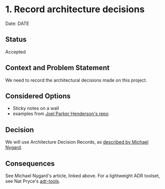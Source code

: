 # 1. Record architecture decisions

Date: DATE

## Status

Accepted

## Context and Problem Statement

We need to record the architectural decisions made on this project.

## Considered Options

* Sticky notes on a wall
* examples from [Joel Parker Henderson's repo](https://github.com/joelparkerhenderson/architecture_decision_record)

## Decision

We will use Architecture Decision Records, as [described by Michael Nygard](http://thinkrelevance.com/blog/2011/11/15/documenting-architecture-decisions).

## Consequences

See Michael Nygard's article, linked above. For a lightweight ADR toolset, see Nat Pryce's [adr-tools](https://github.com/npryce/adr-tools).

